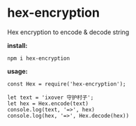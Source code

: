 # hex-encryption
Hex encryption to encode &amp; decode string

**install:**

```
npm i hex-encryption
```
**usage:**

```
const Hex = require('hex-encryption');

let text = 'ixover 守护村子';
let hex = Hex.encode(text)
console.log(text, '=>', hex)
console.log(hex, '=>', Hex.decode(hex))
```
